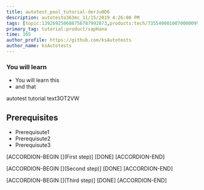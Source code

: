 ```yaml
---
title: autotest_pool_tutorial-derJu0D6
description: autotesto363mc_11/15/2019 4:26:00 PM
tags: [topic:139269250608756787992873,products:tech/73554900100700000996,tutorial:experience/advanced]
primary_tag: tutorial:product/sapHana
time: 165
author_profile: https://github.com/ksAutotests
author_name: ksAutotests
---
```

### You will learn
- You will learn this
- and that

autotest tutorial text3OT2VW

## Prerequisites
- Prerequisute1
- Prerequisute2
- Prerequisute3

[ACCORDION-BEGIN [](First step)]
[DONE]
[ACCORDION-END]

[ACCORDION-BEGIN [](Second step)]
[DONE]
[ACCORDION-END]

[ACCORDION-BEGIN [](Third step)]
[DONE]
[ACCORDION-END]

